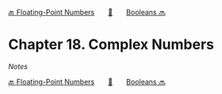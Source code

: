 [🔙 Floating-Point Numbers][previous-chapter]&nbsp;&nbsp;&nbsp;&nbsp;&nbsp;&nbsp;&nbsp;[🏡][readme]&nbsp;&nbsp;&nbsp;&nbsp;&nbsp;&nbsp;&nbsp;[Booleans 🔜][upcoming-chapter]

# Chapter 18. Complex Numbers

_Notes_

[🔙 Floating-Point Numbers][previous-chapter]&nbsp;&nbsp;&nbsp;&nbsp;&nbsp;&nbsp;&nbsp;[🏡][readme]&nbsp;&nbsp;&nbsp;&nbsp;&nbsp;&nbsp;&nbsp;[Booleans 🔜][upcoming-chapter]

[readme]: README.md
[previous-chapter]: ch017-floating-point-numbers.md
[upcoming-chapter]: ch019-booleans.md